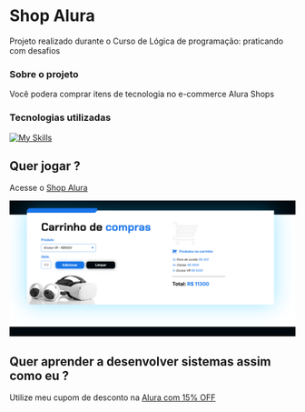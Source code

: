 # Shop Alura

Projeto realizado durante o Curso de Lógica de programação: praticando com desafios


### Sobre o projeto

Você podera comprar itens de tecnologia no e-commerce Alura Shops

### Tecnologias utilizadas 

[![My Skills](https://skillicons.dev/icons?i=js,html,css)](https://skillicons.dev)

## Quer jogar ?

Acesse o [Shop Alura](https://shop-alura.vercel.app/)

<img src="./assets/game_img.png">

## Quer aprender a desenvolver sistemas assim como eu ?

Utilize meu cupom de desconto na [Alura com 15% OFF](https://www.alura.com.br/indica-dev/priscilacaimi)

